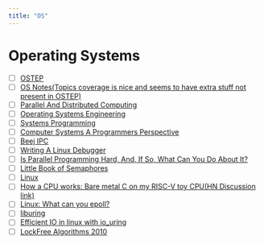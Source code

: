 ```yaml
---
title: "OS"
---
```


# Operating Systems

- [ ] [OSTEP](https://pages.cs.wisc.edu/~remzi/OSTEP/)
- [ ] [OS Notes(Topics coverage is nice and seems to have extra stuff not present in OSTEP)](https://pages.cs.wisc.edu/~remzi/OSTEP/)
- [ ] [Parallel And Distributed Computing](http://turing.une.edu.au/~cosc330/lectures)
- [ ] [Operating Systems Engineering](https://ocw.mit.edu/courses/6-828-operating-system-engineering-fall-2012/pages/lecture-notes-and-readings/)
- [ ] [Systems Programming](http://cs241.cs.illinois.edu/coursebook/index.html)
- [ ] [Computer Systems A Programmers Perspective](http://csapp.cs.cmu.edu/3e/students.html)
- [ ] [Beej IPC](https://beej.us/guide/bgipc/)
- [ ] [Writing A Linux Debugger](https://blog.tartanllama.xyz/writing-a-linux-debugger-setup/)
- [ ] [Is Parallel Programming Hard, And, If So, What Can You Do About It?](https://mirrors.edge.kernel.org/pub/linux/kernel/people/paulmck/perfbook/perfbook.html)
- [ ] [Little Book of Semaphores](https://open.umn.edu/opentextbooks/textbooks/83)
- [ ] [Linux](https://linuxjourney.com/)
- [ ] [How a CPU works: Bare metal C on my RISC-V toy CPU(HN Discussion link)](https://news.ycombinator.com/item?id=34533752)
- [ ] [Linux: What can you epoll? ](https://news.ycombinator.com/item?id=33299650)
- [ ] [liburing](https://github.com/axboe/liburing)
- [ ] [Efficient IO in linux with io_uring](https://news.ycombinator.com/item?id=33221063)
- [ ] [LockFree Algorithms 2010](https://news.ycombinator.com/item?id=32918043)
